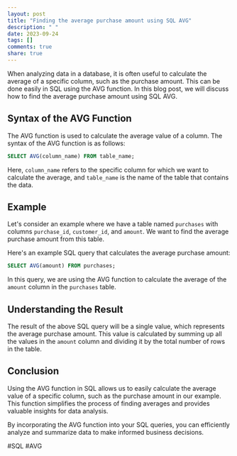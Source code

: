 ```yaml
---
layout: post
title: "Finding the average purchase amount using SQL AVG"
description: " "
date: 2023-09-24
tags: []
comments: true
share: true
---
```


When analyzing data in a database, it is often useful to calculate the average of a specific column, such as the purchase amount. This can be done easily in SQL using the AVG function. In this blog post, we will discuss how to find the average purchase amount using SQL AVG.

## Syntax of the AVG Function

The AVG function is used to calculate the average value of a column. The syntax of the AVG function is as follows:

```sql
SELECT AVG(column_name) FROM table_name;
```

Here, `column_name` refers to the specific column for which we want to calculate the average, and `table_name` is the name of the table that contains the data.

## Example

Let's consider an example where we have a table named `purchases` with columns `purchase_id`, `customer_id`, and `amount`. We want to find the average purchase amount from this table.

Here's an example SQL query that calculates the average purchase amount:

```sql
SELECT AVG(amount) FROM purchases;
```

In this query, we are using the AVG function to calculate the average of the `amount` column in the `purchases` table.

## Understanding the Result

The result of the above SQL query will be a single value, which represents the average purchase amount. This value is calculated by summing up all the values in the `amount` column and dividing it by the total number of rows in the table.

## Conclusion

Using the AVG function in SQL allows us to easily calculate the average value of a specific column, such as the purchase amount in our example. This function simplifies the process of finding averages and provides valuable insights for data analysis.

By incorporating the AVG function into your SQL queries, you can efficiently analyze and summarize data to make informed business decisions.

#SQL #AVG